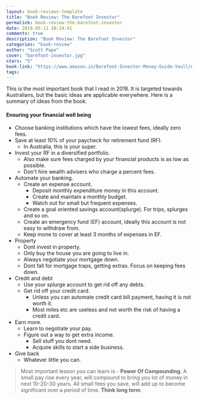 ```yaml
---
layout: book-reviews-template
title: "Book Review: The Barefoot Investor"
permalink: book-review-the-barefoot-investor
date: 2019-05-11 10:24:41
comments: true
description: "Book Review: The Barefoot Investor"
categories: "book-review"
author: "Scott Pape"
cover: "barefoot-investor.jpg"
stars: "5"
book-link: "https://www.amazon.in/Barefoot-Investor-Money-Guide-Youll/dp/B07212R5DL"
tags:
---
```


This is the most important book that I read in 2018. It is targeted towards Australians, but the basic ideas are applicable everywhere. Here is a summary of ideas from the book.

#### Ensuring your financial well being
* Choose banking institutions which have the lowest fees, ideally zero fees.
* Save at least 10% of your paycheck for retirement fund (RF).
  * In Australia, this is your super.
* Invest your RF in a diversified portfolio.
  * Also make sure fees charged by your financial products is as low as possible.
  * Don't hire wealth advisers who charge a percent fees.
* Automate your banking.
  * Create an expense account.
    * Deposit monthly expenditure money in this account.
    * Create and maintain a monthly budget.
    * Watch out for small but frequent expenses.
  * Create a goal oriented savings account(splurge). For trips, splurges and so on.
  * Create an emergency fund (EF) account, ideally this account is not easy to withdraw from.
  * Keep mone to cover at least 3 months of expenses in EF.
* Property
  * Dont invest in property.
  * Only buy the house you are going to live in.
  * Always negotiate your mortgage down.
  * Dont fall for mortgage traps, getting extras. Focus on keeping fees down.
* Credit and debt
  * Use your splurge account to get rid off any debts.
  * Get rid off your credit card.
    * Unless you can automate credit card bill payment, having it is not worth it.
    * Most miles etc are useless and not worth the risk of having a credit card.
* Earn more.
  * Learn to negotiate your pay.
  * Figure out a way to get extra income.
    * Sell stuff you dont need.
    * Acquire skills to start a side business.
* Give back
  * Whatever little you can.


> Most important lesson you can learn is - __Power Of Compounding__. A small pay rise every year, will compound to bring you lot of money in next 10-20-30 years. All small fees you save, will add up to become significant over a period of time. __Think long term__.
